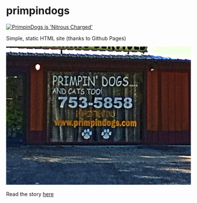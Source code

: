 primpindogs
===========

[![PrimpinDogs is 'Nitrous Charged'](https://gist.githubusercontent.com/ParkinT/22e59e6b450d4694431a/raw/d2bde10f78da6fd5b438f0cb726b09f527d48bbf/NitrousCharged.png)](https://www.nitrous.io/hack_button?source=embed&runtime=php&repo=ParkinT%2Fprimpindogs&file_to_open=README.md)

Simple, static HTML site (thanks to Github Pages)


![Building Front with domain name in large letters](https://github.com/ParkinT/primpindogs/blob/gh-pages/primpindogs.png?raw=true)

Read the story [here](https://github.com/ParkinT/primpindogs/tree/gh-pages#primpindogs)
